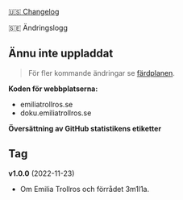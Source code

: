 [:us: Changelog](https://github.com/3m1l1a/3m1l1a/blob/main/CHANGELOG-en.md)

:sweden: Ändringslogg

## Ännu inte uppladdat
> För fler kommande ändringar se [färdplanen](https://github.com/3m1l1a/3m1l1a/discussions/categories/f%C3%A4rdplan-roadmap).

**Koden för webbplatserna:**
- emiliatrollros.se
- doku.emiliatrollros.se

**Översättning av GitHub statistikens etiketter**

## Tag
**v1.0.0** (2022-11-23)
- Om Emilia Trollros och förrådet 3m1l1a.